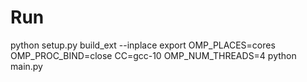# Run

python setup.py build_ext --inplace
export OMP_PLACES=cores OMP_PROC_BIND=close CC=gcc-10 OMP_NUM_THREADS=4
python main.py
